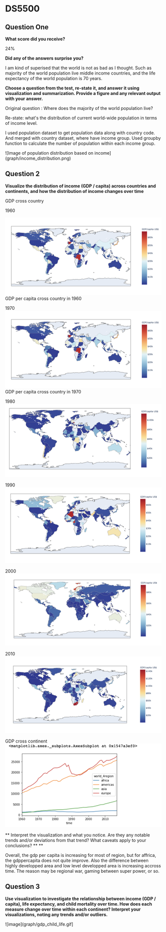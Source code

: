 # DS5500

## Question One

**What score did you receive?**

24%

**Did any of the answers surprise you?**

I am kind of superised that the world is not as bad as I thought. Such as majority of the world population live middle income countries, and the life expectancy of the world population is 70 years. 

**Choose a question from the test, re-state it, and answer it using visualization and summarization. Provide a figure and any relevant output with your answer.**

Original question : Where does the majority of the world population live?

Re-state: what's the distribution of current world-wide population in terms of income level.

I used population dataset to get population data along with country code. And merged with country dataset, where have income group. Used groupby function to calculate the number of population within each income group.

![Image of population distribution based on income]
(graph/income_distribution.png)

## Question 2

**Visualize the distribution of income (GDP / capita) across countries and continents, and how the distribution
of income changes over time**

GDP cross country

1960

 ![image](https://github.com/tonytontian/DS5500/blob/master/graph/1960gdppercap.png)
GDP per capita cross country in 1960

1970
![image](graph/1960gdppercap.png)
GDP per capita cross country in 1970

1980
![image](graph/1980gdppercap.png)


1990
![image](graph/1990gdppercap.png)


2000
![image](graph/2000gdppercap.png)

2010
![image](graph/2010gdppercap.png)


GDP cross continent
![image](graph/gdp_per_cap_continent.png)



** Interpret the visualization and what you notice. Are they any notable trends and/or deviations from that
trend?  What caveats apply to your conclusions? ** **

Overall, the gdp per capita is increasing for most of region, but for affrica, the gdppercapita does not quite improve. Also the difference between highly developped area and low level developped area is increasing accross time. The reason may be regional war, gaming between super power, or so.

## Question 3
**Use visualization to investigate the relationship between income (GDP / capita), life expectancy, and child
mortality over time. How does each measure change over time within each continent?
Interpret your visualizations, noting any trends and/or outliers.**

![image](graph/gdp_child_life.gif]


